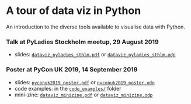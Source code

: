 # A tour of data viz in Python

An introduction to the diverse tools available to visualise data with Python.

### Talk at PyLadies Stockholm meetup, 29 August 2019

* slides: [`dataviz_pyladies_sthlm.pdf`](dataviz_pyladies_sthlm.pdf) or [`dataviz_pyladies_sthlm.odp`](dataviz_pyladies_sthlm.odp)


### Poster at PyCon UK 2019, 14 September 2019

* slides: [`pyconuk2019_poster.pdf`](pyconuk2019_poster.pdf) or [`pyconuk2019_poster.odp`](pyconuk2019_poster.odp)
* code examples: in the [`code_examples/`](https://github.com/Eleonore9/tour_dataviz_python/tree/master/code_examples) folder
* mini-zine: [`dataviz_minizine.pdf`](dataviz_minizine.pdf) or [`dataviz_minizine.odp`](dataviz_minizine.odp)
